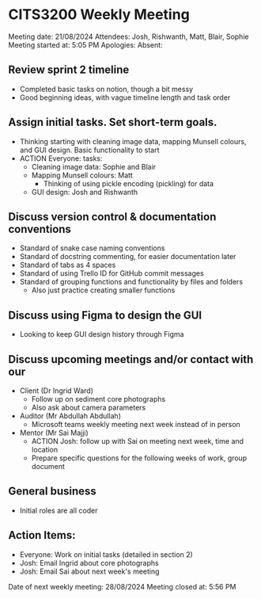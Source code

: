 # CITS3200 Weekly Meeting #
Meeting date: 21/08/2024
Attendees: Josh, Rishwanth, Matt, Blair, Sophie
Meeting started at: 5:05 PM
Apologies:
Absent:

## Review sprint 2 timeline
- Completed basic tasks on notion, though a bit messy
- Good beginning ideas, with vague timeline length and task order

## Assign initial tasks. Set short-term goals. 
- Thinking starting with cleaning image data, mapping Munsell colours, and GUI design. Basic functionality to start
- ACTION Everyone: tasks:
	- Cleaning image data: Sophie and Blair
	- Mapping Munsell colours: Matt
		- Thinking of using pickle encoding (pickling) for data
	- GUI design: Josh and Rishwanth

## Discuss version control & documentation conventions
- Standard of snake case naming conventions
- Standard of docstring commenting, for easier documentation later
- Standard of tabs as 4 spaces
- Standard of using Trello ID for GitHub commit messages
- Standard of grouping functions and functionality by files and folders
	- Also just practice creating smaller functions

## Discuss using Figma to design the GUI
- Looking to keep GUI design history through Figma

## Discuss upcoming meetings and/or contact with our
- Client (Dr Ingrid Ward)
	- Follow up on sediment core photographs
	- Also ask about camera parameters
- Auditor (Mr Abdullah Abdullah)
	- Microsoft teams weekly meeting next week instead of in person
- Mentor (Mr Sai Majji)
	- ACTION Josh: follow up with Sai on meeting next week, time and location
	- Prepare specific questions for the following weeks of work, group document

## General business
- Initial roles are all coder

## Action Items:
- Everyone: Work on initial tasks (detailed in section 2)
- Josh: Email Ingrid about core photographs
- Josh: Email Sai about next week's meeting

Date of next weekly meeting: 28/08/2024
Meeting closed at: 5:56 PM